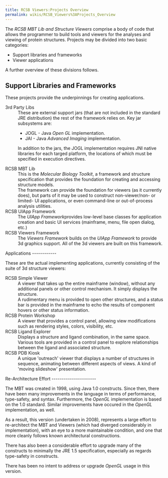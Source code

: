 ```yaml
---
title: RCSB Viewers:Projects Overview
permalink: wikis/RCSB_Viewers%3AProjects_Overview
---
```


The <em>RCSB MBT Lib and Structure Viewers</em> comprise a body of code
that allows the programmer to build tools and viewers for the analyses
and viewing of protein structures. Projects may be divided into two
basic categories:

-   Support libraries and frameworks
-   Viewer applications

A further overview of these divisions follows.

Support Libraries and Frameworks
--------------------------------

These projects provide the underpinnings for creating applications.

<dl>
<dt>
3rd Party Libs

<dd>
These are external support jars (that are not included in the standard
JRE distribution) the rest of the framework relies on. Key jar
subsystems are:

-   JOGL - Java <em>Open GL</em> implementation.
-   JAI - Java <em>Advanced Imaging</em> implementation.

In addition to the jars, the JOGL implementation requires JNI native
libraries for each targed platform, the locations of which must be
specified in execution directives.

<dt>
RCSB MBT Lib

<dd>
This is the <em>Molecular Biology Toolkit</em>, a framework and
structure specification that provides the foundation for creating and
accessing structure models.

<dd>
The framework can provide the foundation for viewers (as it currently
does), but parts of it may be used to construct non-viewer/non- or
limited- UI applications, or even command-line or out-of-process
analysis utilities.

<dt>
RCSB UIApp Framework

<dd>
The <em>UIApp Framework</em>provides low-level base classes for
application creation and basic UI services (mainframe, menu, file open
dialog, etc.)

<dt>
RCSB Viewers Framework

<dd>
The <em>Viewers Framework</em> builds on the <em>UIApp Framework</em> to
provide 3d graphics support. All of the 3d viewers are built on this
framework.

</dl>
Applications
------------

These are the actual implementing applications, currently consisting of
the suite of 3d structure viewers:

<dl>
<dt>
RCSB Simple Viewer

<dd>
A viewer that takes up the entire mainframe (window), without any
additional panels or other control mechanism. It simply displays the
structure.

<dd>
A rudimentary menu is provided to open other structures, and a status
bar is provided in the mainframe to echo the results of component hovers
or other status information.

<dt>
RCSB Protein Workshop

<dd>
A viewer that provides a control panel, allowing view modifications such
as rendering styles, colors, visibility, etc.

<dt>
RCSB Ligand Explorer

<dd>
Displays a structure and ligand combination, in the same space. Various
tools are provided in a control panel to explore relationships between
the ligand and associated structure.

<dt>
RCSB PDB Kiosk

<dd>
A unique 'outreach' viewer that displays a number of structures in
sequence, animating between different aspects of views. A kind of
'moving slideshow' presentation.

</dl>
Re-Architecture Effort
----------------------

The MBT was created in 1998, using Java 1.0 constructs. Since then,
there have been many improvements in the language in terms of
performance, type-safety, and syntax. Furthermore, the <em>OpenGL</em>
implementation is based on the 1.0 standard. Similar improvements have
occured in the <em>OpenGL</em> implementation, as well.

As a result, this version (undertaken in 2008), represents a large
effort to re-architect the MBT and Viewers (which had diverged
considerably in implementation), with an eye to a more maintainable
condition, and one that more cleanly follows known architectural
constructions.

There has also been a considerable effort to upgrade many of the
constructs to minimally the JRE 1.5 specification, especially as regards
type-safety in constructs.

There has been no intent to address or upgrade <em>OpenGL</em> usage in
this version.
